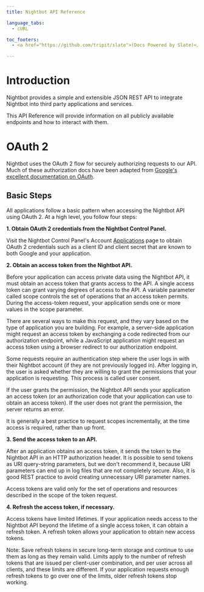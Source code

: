 ```yaml
---
title: Nightbot API Reference

language_tabs:
  - cURL

toc_footers:
  - <a href="https://github.com/tripit/slate">(Docs Powered by Slate)</a>

---
```


# Introduction

Nightbot provides a simple and extensible JSON REST API to integrate Nightbot into third party applications and services.

This API Reference will provide information on all publicly available endpoints and how to interact with them.

# OAuth 2

Nightbot uses the OAuth 2 flow for securely authorizing requests to our API. Much of these authorization docs have been adapted from [Google's excellent documentation on OAuth](https://developers.google.com/identity/protocols/OAuth2).

## Basic Steps

All applications follow a basic pattern when accessing the Nightbot API using OAuth 2. At a high level, you follow four steps:

**1. Obtain OAuth 2 credentials from the Nightbot Control Panel.**

  Visit the Nightbot Control Panel's Account [Applications](https://beta.nightbot.tv/account/applications) page to obtain OAuth 2 credentials such as a client ID and client secret that are known to both Google and your application.

**2. Obtain an access token from the Nightbot API.**

  Before your application can access private data using the Nightbot API, it must obtain an access token that grants access to the API. A single access token can grant varying degrees of access to the API. A variable parameter called scope controls the set of operations that an access token permits. During the access-token request, your application sends one or more values in the scope parameter.

  There are several ways to make this request, and they vary based on the type of application you are building. For example, a server-side application might request an access token by exchanging a code redirected from our authorization endpoint, while a JavaScript application might request an access token using a browser redirect to our authorization endpoint.

  Some requests require an authentication step where the user logs in with their Nightbot account (if they are not previously logged in). After logging in, the user is asked whether they are willing to grant the permissions that your application is requesting. This process is called user consent.

  If the user grants the permission, the Nightbot API sends your application an access token (or an authorization code that your application can use to obtain an access token). If the user does not grant the permission, the server returns an error.

  It is generally a best practice to request scopes incrementally, at the time access is required, rather than up front.

**3. Send the access token to an API.**

  After an application obtains an access token, it sends the token to the Nightbot API in an HTTP authorization header. It is possible to send tokens as URI query-string parameters, but we don't recommend it, because URI parameters can end up in log files that are not completely secure. Also, it is good REST practice to avoid creating unnecessary URI parameter names.

  Access tokens are valid only for the set of operations and resources described in the scope of the token request.

**4. Refresh the access token, if necessary.**

  Access tokens have limited lifetimes. If your application needs access to the Nightbot API beyond the lifetime of a single access token, it can obtain a refresh token. A refresh token allows your application to obtain new access tokens.

<aside class="notice">
Note: Save refresh tokens in secure long-term storage and continue to use them as long as they remain valid. Limits apply to the number of refresh tokens that are issued per client-user combination, and per user across all clients, and these limits are different. If your application requests enough refresh tokens to go over one of the limits, older refresh tokens stop working.
</aside>